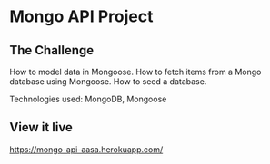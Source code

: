 # Mongo API Project

## The Challenge

How to model data in Mongoose. How to fetch items from a Mongo database using Mongoose. How to seed a database.

Technologies used: MongoDB, Mongoose

## View it live

https://mongo-api-aasa.herokuapp.com/

